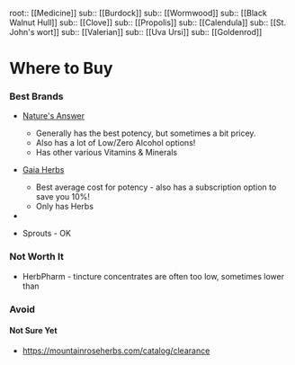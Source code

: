 root:: [[Medicine]]
sub:: [[Burdock]]
sub:: [[Wormwood]]
sub:: [[Black Walnut Hull]]
sub:: [[Clove]]
sub:: [[Propolis]]
sub:: [[Calendula]]
sub:: [[St. John's wort]]
sub:: [[Valerian]]
sub:: [[Uva Ursi]]
sub:: [[Goldenrod]]






# Where to Buy

### Best Brands

- [Nature's Answer](https://www.naturesanswer.com/) 
	- Generally has the best potency, but sometimes a bit pricey. 
	- Also has a lot of Low/Zero Alcohol options!
	- Has other various Vitamins & Minerals
- [Gaia Herbs](https://www.gaiaherbs.com) 
	- Best average cost for potency - also has a subscription option to save you 10%! 
	- Only has Herbs
- 

- Sprouts - OK

### Not Worth It

- HerbPharm - tincture concentrates are often too low, sometimes lower than 

### Avoid


#### Not Sure Yet
- https://mountainroseherbs.com/catalog/clearance